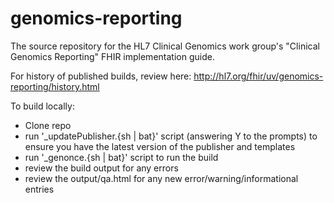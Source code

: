 # genomics-reporting

The source repository for the HL7 Clinical Genomics work group's "Clinical Genomics Reporting" FHIR implementation guide.

For history of published builds, review here:
http://hl7.org/fhir/uv/genomics-reporting/history.html

To build locally:

- Clone repo
- run '\_updatePublisher.{sh | bat}' script (answering Y to the prompts) to ensure you have the latest version of the publisher and templates
- run '\_genonce.{sh | bat}' script to run the build
- review the build output for any errors
- review the output/qa.html for any new error/warning/informational entries

